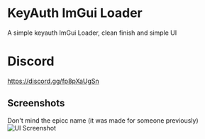 
# KeyAuth ImGui Loader

A simple keyauth ImGui Loader, clean finish and simple UI


# Discord
https://discord.gg/fp8pXaUgSn




## Screenshots
Don't mind the epicc name (it was made for someone previously)
![UI Screenshot](https://media.discordapp.net/attachments/1108986733254680636/1109017960271597658/image.png)

